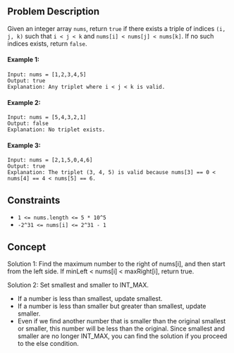 ## Problem Description

Given an integer array `nums`, return `true` if there exists a triple of indices `(i, j, k)` such that `i < j < k` and `nums[i] < nums[j] < nums[k]`. If no such indices exists, return `false`.

#### Example 1:
```plaintext
Input: nums = [1,2,3,4,5]
Output: true
Explanation: Any triplet where i < j < k is valid.
```
#### Example 2:
```plaintext
Input: nums = [5,4,3,2,1]
Output: false
Explanation: No triplet exists.
```
#### Example 3:
```plaintext
Input: nums = [2,1,5,0,4,6]
Output: true
Explanation: The triplet (3, 4, 5) is valid because nums[3] == 0 < nums[4] == 4 < nums[5] == 6.
```

## Constraints

- `1 <= nums.length <= 5 * 10^5`
- `-2^31 <= nums[i] <= 2^31 - 1`

## Concept
Solution 1:
Find the maximum number to the right of nums[i], and then start from the left side. If minLeft < nums[i] < maxRight[i], return true.

Solution 2:
Set smallest and smaller to INT_MAX.
- If a number is less than smallest, update smallest.
- If a number is less than smaller but greater than smallest, update smaller.
- Even if we find another number that is smaller than the original smallest or smaller, this number will be less than the original. Since smallest and smaller are no longer INT_MAX, you can find the solution if you proceed to the else condition.
